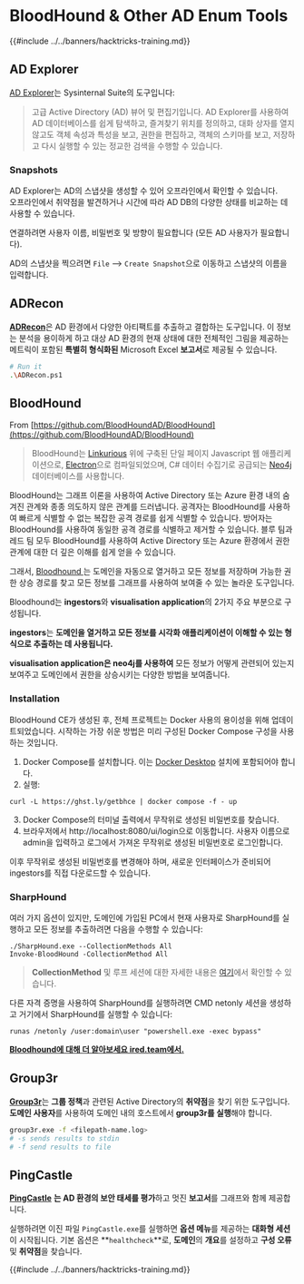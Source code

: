 # BloodHound & Other AD Enum Tools

{{#include ../../banners/hacktricks-training.md}}

## AD Explorer

[AD Explorer](https://docs.microsoft.com/en-us/sysinternals/downloads/adexplorer)는 Sysinternal Suite의 도구입니다:

> 고급 Active Directory (AD) 뷰어 및 편집기입니다. AD Explorer를 사용하여 AD 데이터베이스를 쉽게 탐색하고, 즐겨찾기 위치를 정의하고, 대화 상자를 열지 않고도 객체 속성과 특성을 보고, 권한을 편집하고, 객체의 스키마를 보고, 저장하고 다시 실행할 수 있는 정교한 검색을 수행할 수 있습니다.

### Snapshots

AD Explorer는 AD의 스냅샷을 생성할 수 있어 오프라인에서 확인할 수 있습니다.\
오프라인에서 취약점을 발견하거나 시간에 따라 AD DB의 다양한 상태를 비교하는 데 사용할 수 있습니다.

연결하려면 사용자 이름, 비밀번호 및 방향이 필요합니다 (모든 AD 사용자가 필요합니다).

AD의 스냅샷을 찍으려면 `File` --> `Create Snapshot`으로 이동하고 스냅샷의 이름을 입력합니다.

## ADRecon

[**ADRecon**](https://github.com/adrecon/ADRecon)은 AD 환경에서 다양한 아티팩트를 추출하고 결합하는 도구입니다. 이 정보는 분석을 용이하게 하고 대상 AD 환경의 현재 상태에 대한 전체적인 그림을 제공하는 메트릭이 포함된 **특별히 형식화된** Microsoft Excel **보고서**로 제공될 수 있습니다.
```bash
# Run it
.\ADRecon.ps1
```
## BloodHound

From [https://github.com/BloodHoundAD/BloodHound](https://github.com/BloodHoundAD/BloodHound)

> BloodHound는 [Linkurious](http://linkurio.us/) 위에 구축된 단일 페이지 Javascript 웹 애플리케이션으로, [Electron](http://electron.atom.io/)으로 컴파일되었으며, C# 데이터 수집기로 공급되는 [Neo4j](https://neo4j.com/) 데이터베이스를 사용합니다.

BloodHound는 그래프 이론을 사용하여 Active Directory 또는 Azure 환경 내의 숨겨진 관계와 종종 의도하지 않은 관계를 드러냅니다. 공격자는 BloodHound를 사용하여 빠르게 식별할 수 없는 복잡한 공격 경로를 쉽게 식별할 수 있습니다. 방어자는 BloodHound를 사용하여 동일한 공격 경로를 식별하고 제거할 수 있습니다. 블루 팀과 레드 팀 모두 BloodHound를 사용하여 Active Directory 또는 Azure 환경에서 권한 관계에 대한 더 깊은 이해를 쉽게 얻을 수 있습니다.

그래서, [Bloodhound ](https://github.com/BloodHoundAD/BloodHound)는 도메인을 자동으로 열거하고 모든 정보를 저장하며 가능한 권한 상승 경로를 찾고 모든 정보를 그래프를 사용하여 보여줄 수 있는 놀라운 도구입니다.

Bloodhound는 **ingestors**와 **visualisation application**의 2가지 주요 부분으로 구성됩니다.

**ingestors**는 **도메인을 열거하고 모든 정보를 시각화 애플리케이션이 이해할 수 있는 형식으로 추출하는 데 사용됩니다.**

**visualisation application은 neo4j를 사용하여** 모든 정보가 어떻게 관련되어 있는지 보여주고 도메인에서 권한을 상승시키는 다양한 방법을 보여줍니다.

### Installation

BloodHound CE가 생성된 후, 전체 프로젝트는 Docker 사용의 용이성을 위해 업데이트되었습니다. 시작하는 가장 쉬운 방법은 미리 구성된 Docker Compose 구성을 사용하는 것입니다.

1. Docker Compose를 설치합니다. 이는 [Docker Desktop](https://www.docker.com/products/docker-desktop/) 설치에 포함되어야 합니다.
2. 실행:
```
curl -L https://ghst.ly/getbhce | docker compose -f - up
```
3. Docker Compose의 터미널 출력에서 무작위로 생성된 비밀번호를 찾습니다.  
4. 브라우저에서 http://localhost:8080/ui/login으로 이동합니다. 사용자 이름으로 admin을 입력하고 로그에서 가져온 무작위로 생성된 비밀번호로 로그인합니다.  

이후 무작위로 생성된 비밀번호를 변경해야 하며, 새로운 인터페이스가 준비되어 ingestors를 직접 다운로드할 수 있습니다.  

### SharpHound  

여러 가지 옵션이 있지만, 도메인에 가입된 PC에서 현재 사용자로 SharpHound를 실행하고 모든 정보를 추출하려면 다음을 수행할 수 있습니다:
```
./SharpHound.exe --CollectionMethods All
Invoke-BloodHound -CollectionMethod All
```
> **CollectionMethod** 및 루프 세션에 대한 자세한 내용은 [여기](https://support.bloodhoundenterprise.io/hc/en-us/articles/17481375424795-All-SharpHound-Community-Edition-Flags-Explained)에서 확인할 수 있습니다.

다른 자격 증명을 사용하여 SharpHound를 실행하려면 CMD netonly 세션을 생성하고 거기에서 SharpHound를 실행할 수 있습니다:
```
runas /netonly /user:domain\user "powershell.exe -exec bypass"
```
[**Bloodhound에 대해 더 알아보세요 ired.team에서.**](https://ired.team/offensive-security-experiments/active-directory-kerberos-abuse/abusing-active-directory-with-bloodhound-on-kali-linux)

## Group3r

[**Group3r**](https://github.com/Group3r/Group3r)는 **그룹 정책**과 관련된 Active Directory의 **취약점**을 찾기 위한 도구입니다. \
**도메인 사용자**를 사용하여 도메인 내의 호스트에서 **group3r를 실행**해야 합니다.
```bash
group3r.exe -f <filepath-name.log>
# -s sends results to stdin
# -f send results to file
```
## PingCastle

[**PingCastle**](https://www.pingcastle.com/documentation/) **는 AD 환경의 보안 태세를 평가**하고 멋진 **보고서**를 그래프와 함께 제공합니다.

실행하려면 이진 파일 `PingCastle.exe`를 실행하면 **옵션 메뉴**를 제공하는 **대화형 세션**이 시작됩니다. 기본 옵션은 **`healthcheck`**로, **도메인**의 **개요**를 설정하고 **구성 오류** 및 **취약점**을 찾습니다.&#x20;

{{#include ../../banners/hacktricks-training.md}}
